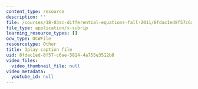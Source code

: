 ```yaml
---
content_type: resource
description: ''
file: /courses/18-03sc-differential-equations-fall-2011/8fdac1ed8f57c6ae58244a755e3512b8_EWWw0jryj1A.srt
file_type: application/x-subrip
learning_resource_types: []
ocw_type: OCWFile
resourcetype: Other
title: 3play caption file
uid: 8fdac1ed-8f57-c6ae-5824-4a755e3512b8
video_files:
  video_thumbnail_file: null
video_metadata:
  youtube_id: null
---
```

